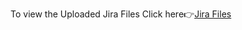 To view the Uploaded Jira Files Click here👉[Jira Files](https://github.com/IBM-EPBL/IBM-Project-54082-1661588854/tree/main/PROJECT%20DESIGN%20%26%20PLANNING/PROJECT%20PLANNING/Upload%20Jira%20Files)



